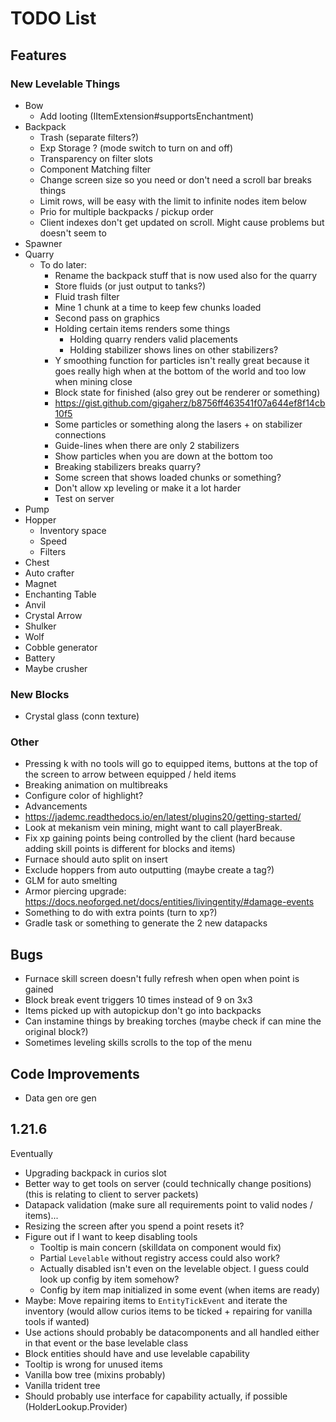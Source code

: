 # TODO List
## Features
### New Levelable Things
- Bow
  - Add looting (IItemExtension#supportsEnchantment)
- Backpack
  - Trash (separate filters?)
  - Exp Storage ? (mode switch to turn on and off)
  - Transparency on filter slots
  - Component Matching filter
  - Change screen size so you need or don't need a scroll bar breaks things
  - Limit rows, will be easy with the limit to infinite nodes item below
  - Prio for multiple backpacks / pickup order
  - Client indexes don't get updated on scroll. Might cause problems but doesn't seem to
- Spawner
- Quarry
  - To do later:
    - Rename the backpack stuff that is now used also for the quarry
    - Store fluids (or just output to tanks?)
    - Fluid trash filter
    - Mine 1 chunk at a time to keep few chunks loaded
    - Second pass on graphics
    - Holding certain items renders some things
      - Holding quarry renders valid placements
      - Holding stabilizer shows lines on other stabilizers?
    - Y smoothing function for particles isn't really great because it goes really high when at the bottom of the world and too low when mining close
    - Block state for finished (also grey out be renderer or something)
    - https://gist.github.com/gigaherz/b8756ff463541f07a644ef8f14cb10f5
    - Some particles or something along the lasers + on stabilizer connections
    - Guide-lines when there are only 2 stabilizers
    - Show particles when you are down at the bottom too
    - Breaking stabilizers breaks quarry?
    - Some screen that shows loaded chunks or something?
    - Don't allow xp leveling or make it a lot harder
    - Test on server
- Pump
- Hopper
  - Inventory space
  - Speed
  - Filters
- Chest
- Auto crafter
- Magnet
- Enchanting Table
- Anvil
- Crystal Arrow
- Shulker
- Wolf
- Cobble generator
- Battery
- Maybe crusher

### New Blocks
- Crystal glass (conn texture)

### Other
- Pressing k with no tools will go to equipped items, buttons at the top of the screen to arrow between equipped / held items
- Breaking animation on multibreaks
- Configure color of highlight?
- Advancements
- https://jademc.readthedocs.io/en/latest/plugins20/getting-started/
- Look at mekanism vein mining, might want to call playerBreak.
- Fix xp gaining points being controlled by the client (hard because adding skill points is different for blocks and items)
- Furnace should auto split on insert
- Exclude hoppers from auto outputting (maybe create a tag?)
- GLM for auto smelting
- Armor piercing upgrade: https://docs.neoforged.net/docs/entities/livingentity/#damage-events
- Something to do with extra points (turn to xp?)
- Gradle task or something to generate the 2 new datapacks

## Bugs
- Furnace skill screen doesn't fully refresh when open when point is gained
- Block break event triggers 10 times instead of 9 on 3x3
- Items picked up with autopickup don't go into backpacks
- Can instamine things by breaking torches (maybe check if can mine the original block?)
- Sometimes leveling skills scrolls to the top of the menu

## Code Improvements
- Data gen ore gen

## 1.21.6
Eventually
- Upgrading backpack in curios slot
- Better way to get tools on server (could technically change positions) (this is relating to client to server packets)
- Datapack validation (make sure all requirements point to valid nodes / items)...
- Resizing the screen after you spend a point resets it?
- Figure out if I want to keep disabling tools
  - Tooltip is main concern (skilldata on component would fix)
  - Partial `Levelable` without registry access could also work?
  - Actually disabled isn't even on the levelable object. I guess could look up config by item somehow?
  - Config by item map initialized in some event (when items are ready)
- Maybe: Move repairing items to `EntityTickEvent` and iterate the inventory (would allow curios items to be ticked + repairing for vanilla tools if wanted)
- Use actions should probably be datacomponents and all handled either in that event or the base levelable class
- Block entities should have and use levelable capability
- Tooltip is wrong for unused items
- Vanilla bow tree (mixins probably)
- Vanilla trident tree
- Should probably use interface for capability actually, if possible (HolderLookup.Provider)